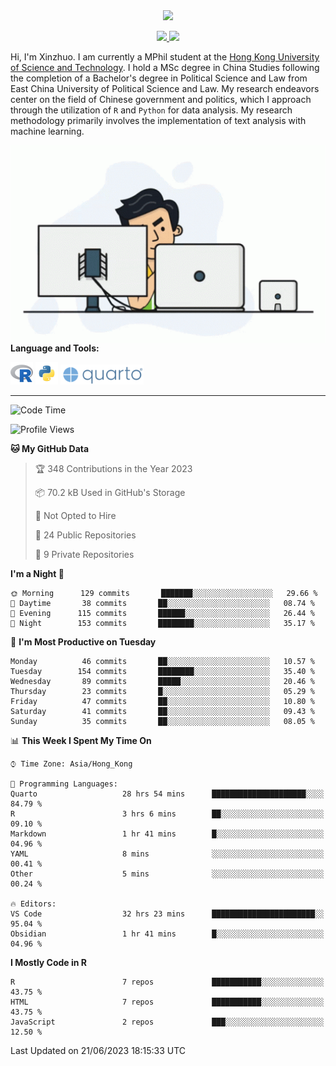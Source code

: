 <div align='center'>
<img src='https://readme-typing-svg.herokuapp.com?font=ubuntu&color=4d3900&center=true&lines=HKUST+Mphil+in+SOSC;Focus+on+China;Code+for+PoliSci'/>
</div>

<p align='center'>
 <a href='https://www.linkedin.com/in/xinzhuo-huang-5161011ba/' target='_blank'>
        <img src='https://img.shields.io/badge/linkedin%20-%230077B5.svg?&style=for-the-badge&logo=linkedin&logoColor=white'/>
    </a>
 <a href='https://twitter.com/HsinchoH' target='_blank'>
        <img src='https://img.shields.io/badge/Twitter-1DA1F2?style=for-the-badge&logo=twitter&logoColor=white'/>
    </a>
    </p>
    
Hi, I'm Xinzhuo. I am currently a MPhil student at the [Hong Kong University of Science and Technology](https://sosc.hkust.edu.hk/node/613). I hold a MSc degree in China Studies following the completion of a Bachelor's degree in Political Science and Law from East China University of Political Science and Law. My research endeavors center on the field of Chinese government and politics, which I approach through the utilization of `R` and `Python` for data analysis. My research methodology primarily involves the implementation of text analysis with machine learning.




<img align='right' src="https://github.com/xinzhuohkust/xinzhuohkust/blob/main/programmer.gif" width="590">



**Language and Tools:**  

<code><img height="36" src="https://raw.githubusercontent.com/github/explore/80688e429a7d4ef2fca1e82350fe8e3517d3494d/topics/r/r.png"></code>
<code><img height="36" src="https://raw.githubusercontent.com/github/explore/80688e429a7d4ef2fca1e82350fe8e3517d3494d/topics/python/python.png"></code>
<code><img height="32" src="https://github.com/quarto-dev/quarto-r/blob/main/man/figures/quarto.png"></code>

---
<!--START_SECTION:waka-->
![Code Time](http://img.shields.io/badge/Code%20Time-644%20hrs%2042%20mins-blue)

![Profile Views](http://img.shields.io/badge/Profile%20Views-0-blue)

**🐱 My GitHub Data** 

> 🏆 348 Contributions in the Year 2023
 > 
> 📦 70.2 kB Used in GitHub's Storage 
 > 
> 🚫 Not Opted to Hire
 > 
> 📜 24 Public Repositories 
 > 
> 🔑 9 Private Repositories  
 > 
**I'm a Night 🦉** 

```text
🌞 Morning      129 commits       ███████░░░░░░░░░░░░░░░░░░   29.66 % 
🌆 Daytime       38 commits       ██░░░░░░░░░░░░░░░░░░░░░░░   08.74 % 
🌃 Evening      115 commits       ██████░░░░░░░░░░░░░░░░░░░   26.44 % 
🌙 Night        153 commits       ████████░░░░░░░░░░░░░░░░░   35.17 % 

```
📅 **I'm Most Productive on Tuesday** 

```text
Monday          46 commits       ██░░░░░░░░░░░░░░░░░░░░░░░   10.57 % 
Tuesday        154 commits       ████████░░░░░░░░░░░░░░░░░   35.40 % 
Wednesday       89 commits       █████░░░░░░░░░░░░░░░░░░░░   20.46 % 
Thursday        23 commits       █░░░░░░░░░░░░░░░░░░░░░░░░   05.29 % 
Friday          47 commits       ██░░░░░░░░░░░░░░░░░░░░░░░   10.80 % 
Saturday        41 commits       ██░░░░░░░░░░░░░░░░░░░░░░░   09.43 % 
Sunday          35 commits       ██░░░░░░░░░░░░░░░░░░░░░░░   08.05 % 

```


📊 **This Week I Spent My Time On** 

```text
⌚︎ Time Zone: Asia/Hong_Kong

💬 Programming Languages: 
Quarto                   28 hrs 54 mins      █████████████████████░░░░   84.79 % 
R                        3 hrs 6 mins        ██░░░░░░░░░░░░░░░░░░░░░░░   09.10 % 
Markdown                 1 hr 41 mins        █░░░░░░░░░░░░░░░░░░░░░░░░   04.96 % 
YAML                     8 mins              ░░░░░░░░░░░░░░░░░░░░░░░░░   00.41 % 
Other                    5 mins              ░░░░░░░░░░░░░░░░░░░░░░░░░   00.24 % 

🔥 Editors: 
VS Code                  32 hrs 23 mins      ███████████████████████░░   95.04 % 
Obsidian                 1 hr 41 mins        █░░░░░░░░░░░░░░░░░░░░░░░░   04.96 % 

```

**I Mostly Code in R** 

```text
R                        7 repos             ███████████░░░░░░░░░░░░░░   43.75 % 
HTML                     7 repos             ███████████░░░░░░░░░░░░░░   43.75 % 
JavaScript               2 repos             ███░░░░░░░░░░░░░░░░░░░░░░   12.50 % 

```



 Last Updated on 21/06/2023 18:15:33 UTC
<!--END_SECTION:waka-->
    
    
    
    
    
    
    
    
